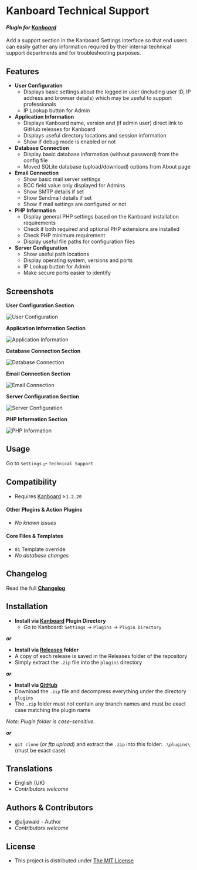 # Kanboard Technical Support

#### _Plugin for [Kanboard](https://github.com/fguillot/kanboard "Kanboard - Kanban Project Management Software")_

Add a support section in the Kanboard Settings interface so that end users can easily gather any information required by their internal technical support departments and for troubleshooting purposes. 


Features
-------------

- **User Configuration**
  - Displays basic settings about the logged in user (including user ID, IP address and browser details) which may be useful to support professionals
  - IP Lookup button for Admin
- **Application Information**
  - Displays Kanboard name, version and (if admin user) direct link to GitHub releases for Kanboard
  - Displays useful directory locations and session information
  - Show if debug mode is enabled or not
- **Database Connection**
  - Display basic database information (without password) from the config file
  - Moved SQLite database (upload/download) options from About page
- **Email Connection**
  - Show basic mail server settings
  - BCC field value only displayed for Admins
  - Show SMTP details if set
  - Show Sendmail details if set
  - Show if mail settings are configured or not
- **PHP Information**
  - Display general PHP settings based on the Kanboard installation requirements
  - Check if both required and optional PHP extensions are installed
  - Check PHP minimum requirement
  - Display useful file paths for configuration files
- **Server Configuration**
  - Show useful path locations
  - Display operating system, versions and ports
  - IP Lookup button for Admin
  - Make secure ports easier to identify


Screenshots
----------

**User Configuration Section**  

![User Configuration](../master/screenshot-user.png "User Configuration")

**Application Information Section**

![Application Information](../master/screenshot-app.png "Application Information")

**Database Connection Section**

![Database Connection](../master/screenshot-db.png "Database Connection")

**Email Connection Section**

![Email Connection](../master/screenshot-mail.png "Email Connection")

**Server Configuration Section**

![Server Configuration](../master/screenshot-server.png "Server Configuration")

**PHP Information Section**

![PHP Information](../master/screenshot-php.png "PHP Information")

Usage
-------------

Go to `Settings` &#10562; `Technical Support` 

Compatibility
-------------

- Requires [Kanboard](https://github.com/fguillot/kanboard "Kanboard - Kanban Project Management Software") ≥`1.2.20`

#### Other Plugins & Action Plugins
- _No known issues_
#### Core Files & Templates
- `01` Template override
- _No database changes_

Changelog
---------

Read the full [**Changelog**](../master/changelog.md "See changes")
 

Installation
------------

- **Install via [Kanboard](https://github.com/fguillot/kanboard "Kanboard - Kanban Project Management Software") Plugin Directory**
  - _Go to_ Kanboard: `Settings` -> `Plugins` -> `Plugin Directory`

**_or_**

- **Install via [Releases](../master/Releases/ "A copy of each release is saved in the folder") folder**
 - A copy of each release is saved in the Releases folder of the repository
 - Simply extract the `.zip` file into the `plugins` directory

**_or_**

- **Install via [GitHub](https://github.com/aljawaid "Find the correct plugin from the list of repositories")**
- Download the `.zip` file and decompress everything under the directory `plugins`
 - The `.zip` folder must not contain any branch names and must be exact case matching the plugin name

_Note: Plugin folder is case-sensitive._

**_or_**
- `git clone` (_or ftp upload_) and extract the `.zip` into this folder: `.\plugins\` (must be exact case)


Translations
------------

- English (UK)
- _Contributors welcome_


Authors & Contributors
----------------------

- @aljawaid - Author
- _Contributors welcome_

License
-------
- This project is distributed under [The MIT License](../master/LICENSE "Read The MIT license")
